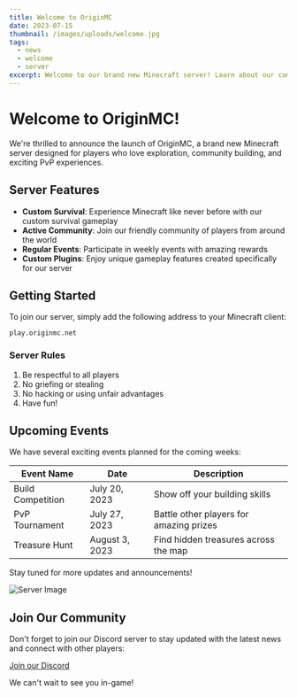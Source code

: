 ```yaml
---
title: Welcome to OriginMC
date: 2023-07-15
thumbnail: /images/uploads/welcome.jpg
tags:
  - news
  - welcome
  - server
excerpt: Welcome to our brand new Minecraft server! Learn about our community, features, and upcoming events.
---
```


# Welcome to OriginMC!

We're thrilled to announce the launch of OriginMC, a brand new Minecraft server designed for players who love exploration, community building, and exciting PvP experiences.

## Server Features

- **Custom Survival**: Experience Minecraft like never before with our custom survival gameplay
- **Active Community**: Join our friendly community of players from around the world
- **Regular Events**: Participate in weekly events with amazing rewards
- **Custom Plugins**: Enjoy unique gameplay features created specifically for our server

## Getting Started

To join our server, simply add the following address to your Minecraft client:

```
play.originmc.net
```

### Server Rules

1. Be respectful to all players
2. No griefing or stealing
3. No hacking or using unfair advantages
4. Have fun!

## Upcoming Events

We have several exciting events planned for the coming weeks:

| Event Name | Date | Description |
|------------|------|-------------|
| Build Competition | July 20, 2023 | Show off your building skills |
| PvP Tournament | July 27, 2023 | Battle other players for amazing prizes |
| Treasure Hunt | August 3, 2023 | Find hidden treasures across the map |

Stay tuned for more updates and announcements!

![Server Image](/images/uploads/server.jpg)

## Join Our Community

Don't forget to join our Discord server to stay updated with the latest news and connect with other players:

[Join our Discord](https://discord.gg/originmc)

We can't wait to see you in-game! 